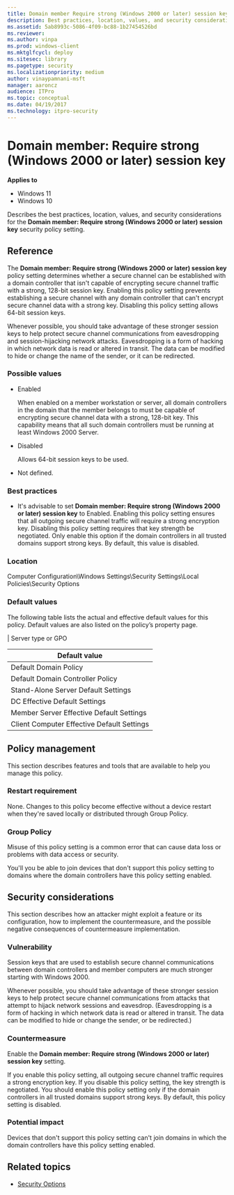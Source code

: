 ```yaml
---
title: Domain member Require strong (Windows 2000 or later) session key 
description: Best practices, location, values, and security considerations for the security policy setting, Domain member Require strong (Windows 2000 or later) session key.
ms.assetid: 5ab8993c-5086-4f09-bc88-1b27454526bd
ms.reviewer: 
ms.author: vinpa
ms.prod: windows-client
ms.mktglfcycl: deploy
ms.sitesec: library
ms.pagetype: security
ms.localizationpriority: medium
author: vinaypamnani-msft
manager: aaroncz
audience: ITPro
ms.topic: conceptual
ms.date: 04/19/2017
ms.technology: itpro-security
---
```


# Domain member: Require strong (Windows 2000 or later) session key

**Applies to**
-   Windows 11
-   Windows 10

Describes the best practices, location, values, and security considerations for the **Domain member: Require strong (Windows 2000 or later) session key** security policy setting.

## Reference

The **Domain member: Require strong (Windows 2000 or later) session key** policy setting determines whether a secure channel can be established with a domain controller that isn't capable of encrypting secure channel traffic with a strong, 128-bit session key. Enabling this policy setting prevents establishing a secure channel with any domain controller that can't encrypt secure channel data with a strong key. Disabling this policy setting allows 64-bit session keys.

Whenever possible, you should take advantage of these stronger session keys to help protect secure channel communications from eavesdropping and session-hijacking network attacks. Eavesdropping is a form of hacking in which network data is read or altered in transit. The data can be modified to hide or change the name of the sender, or it can be redirected.

### Possible values

-   Enabled

    When enabled on a member workstation or server, all domain controllers in the domain that the member belongs to must be capable of encrypting secure channel data with a strong, 128-bit key. This capability means that all such domain controllers must be running at least Windows 2000 Server.

-   Disabled

    Allows 64-bit session keys to be used.

-   Not defined.

### Best practices

-   It's advisable to set **Domain member: Require strong (Windows 2000 or later) session key** to Enabled. Enabling this policy setting ensures that all outgoing secure channel traffic will require a strong encryption key. Disabling this policy setting requires that key strength be negotiated. Only enable this option if the domain controllers in all trusted domains support strong keys. By default, this value is disabled.

### Location

Computer Configuration\\Windows Settings\\Security Settings\\Local Policies\\Security Options

### Default values

The following table lists the actual and effective default values for this policy. Default values are also listed on the policy’s property page.

| Server type or GPO 

|               Default value                |
|--------------------------------------------|
|           Default Domain Policy            |
|      Default Domain Controller Policy      |
|    Stand-Alone Server Default Settings     |
|       DC Effective Default Settings        |
|  Member Server Effective Default Settings  |
| Client Computer Effective Default Settings |

## Policy management


This section describes features and tools that are available to help you manage this policy.

### Restart requirement

None. Changes to this policy become effective without a device restart when they're saved locally or distributed through Group Policy.

### Group Policy

Misuse of this policy setting is a common error that can cause data loss or problems with data access or security.

You'll you be able to join devices that don't support this policy setting to domains where the domain controllers have this policy setting enabled.

## Security considerations

This section describes how an attacker might exploit a feature or its configuration, how to implement the countermeasure, and the possible negative consequences of countermeasure implementation.

### Vulnerability

Session keys that are used to establish secure channel communications between domain controllers and member computers are much stronger starting with Windows 2000.

Whenever possible, you should take advantage of these stronger session keys to help protect secure channel communications from attacks that attempt to hijack network sessions and eavesdrop. (Eavesdropping is a form of hacking in which network data is read or altered in transit. The data can be modified to hide or change the sender, or be redirected.)

### Countermeasure

Enable the **Domain member: Require strong (Windows 2000 or later) session key** setting.

If you enable this policy setting, all outgoing secure channel traffic requires a strong encryption key. If you disable this policy setting, the key strength is negotiated. You should enable this policy setting only if the domain controllers in all trusted domains support strong keys. By default, this policy setting is disabled.

### Potential impact

Devices that don't support this policy setting can't join domains in which the domain controllers have this policy setting enabled.

## Related topics

- [Security Options](security-options.md)
